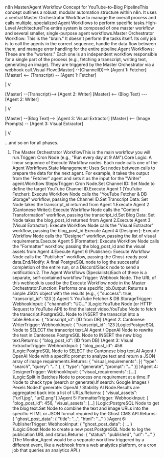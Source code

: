 n8n Master/Agent Workflow Concept for YouTube-to-Blog PipelineThis concept outlines a robust, modular automation structure within n8n. It uses a central Master Orchestrator Workflow to manage the overall process and calls multiple, specialized Agent Workflows to perform specific tasks.High-Level ArchitectureThe entire system is composed of one master workflow and several smaller, single-purpose agent workflows.Master Orchestrator Workflow: This is the "brain." It doesn't perform the tasks itself. Its only job is to call the agents in the correct sequence, handle the data flow between them, and manage error handling for the entire pipeline.Agent Workflows: These are the "workers." Each one is an independent workflow responsible for a single part of the process (e.g., fetching a transcript, writing text, generating an image). They are triggered by the Master Orchestrator via a webhook call.Visual Flow:[Master] --(ChannelID)--> [Agent 1: Fetcher]
[Master] <-- (Transcript) -- [Agent 1: Fetcher]

  |
  V

[Master] --(Transcript)--> [Agent 2: Writer]
[Master] <-- (Blog Text) --- [Agent 2: Writer]

  |
  V

[Master] --(Blog Text)--> [Agent 3: Visual Extractor]
[Master] <-- (Image Prompts) -- [Agent 3: Visual Extractor]

  |
  V

...and so on for all phases.
1. The Master Orchestrator WorkflowThis is the main workflow you will run.Trigger: Cron Node (e.g., "Run every day at 9 AM").Core Logic: A linear sequence of Execute Workflow nodes. Each node calls one of the Agent Workflows.State Management: Uses Set nodes between calls to prepare the data for the next agent. For example, it takes the output from the "Fetcher" agent and sets it as the input for the "Writer" agent.Workflow Steps:Trigger: Cron Node.Set Channel ID: Set Node to define the target YouTube Channel ID.Execute Agent 1 (YouTube Fetcher): Execute Workflow Node calls the "YouTube Fetcher & DB Storage" workflow, passing the Channel ID.Set Transcript Data: Set Node takes the transcript_id returned from Agent 1.Execute Agent 2 (Cantonese Writer): Execute Workflow Node calls the "Content Transformation" workflow, passing the transcript_id.Set Blog Data: Set Node takes the blog_post_id returned from Agent 2.Execute Agent 3 (Visual Extractor): Execute Workflow Node calls the "Visual Extractor" workflow, passing the blog_post_id.Execute Agent 4 (Designer): Execute Workflow Node calls the "Designer" workflow, passing the list of visual requirements.Execute Agent 5 (Formatter): Execute Workflow Node calls the "Formatter" workflow, passing the blog_post_id and the visual assets from Agent 4.Execute Agent 6 (Publisher): Execute Workflow Node calls the "Publisher" workflow, passing the Ghost-ready post data.End/Notify: A final PostgreSQL node to log the successful completion of the entire run, or a Discord/Slack node to send a notification.2. The Agent Workflows (Specialists)Each of these is a separate, self-contained workflow.Trigger: Webhook Node. The URL of this webhook is used by the Execute Workflow node in the Master Orchestrator.Function: Performs one specific job.Output: Returns a simple JSON object with the results (e.g., { "success": true, "transcript_id": 123 }).Agent 1: YouTube Fetcher & DB StorageTrigger: WebhookInput: { "channelId": "UC..." }Logic:YouTube Node (or HTTP Request to YouTube API) to find the latest video.YouTube Node to fetch the transcript.PostgreSQL Node to INSERT the transcript into a table.Returns: { "transcript_id": [ID from DB] }Agent 2: Cantonese WriterTrigger: WebhookInput: { "transcript_id": 123 }Logic:PostgreSQL Node to SELECT the transcript text.AI Agent / OpenAI Node to rewrite the text in Cantonese.PostgreSQL Node to INSERT the new blog text.Returns: { "blog_post_id": [ID from DB] }Agent 3: Visual ExtractorTrigger: WebhookInput: { "blog_post_id": 456 }Logic:PostgreSQL Node to SELECT the Cantonese blog text.AI Agent / OpenAI Node with a specific prompt to analyze text and return a JSON array of image requirements.Returns: { "visual_requirements": [{ "type": "search", "query": "..." }, { "type": "generate", "prompt": "..." }] }Agent 4: DesignerTrigger: WebhookInput: { "visual_requirements": [...] }Logic:Split in Batches Node to process one requirement at a time.IF Node to check type (search or generate).If search: Google Images / Pexels Node.If generate: OpenAI / Stability AI Node.Results are aggregated back into a list of URLs.Returns: { "visual_assets": ["url1.jpg", "url2.png"] }Agent 5: FormatterTrigger: WebhookInput: { "blog_post_id": 456, "visual_assets": [...] }Logic:PostgreSQL Node to get the blog text.Set Node to combine the text and image URLs into the specific HTML or JSON format required by the Ghost CMS API.Returns: { "ghost_post_data": { "title": "...", "html": "..." } }Agent 6: PublisherTrigger: WebhookInput: { "ghost_post_data": { ... } }Logic:Ghost Node to create a new post.PostgreSQL Node to log the publication URL and status.Returns: { "status": "published", "url": "..." }(The Monitor_Agent would be a separate workflow triggered by a different event, like a webhook from a web analytics platform, or a cron job that queries an analytics API.)
